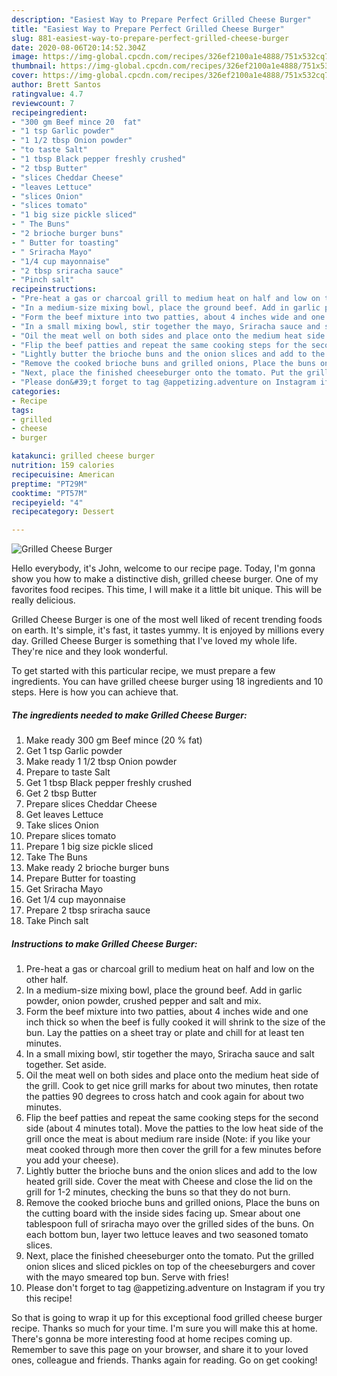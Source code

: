 ```yaml
---
description: "Easiest Way to Prepare Perfect Grilled Cheese Burger"
title: "Easiest Way to Prepare Perfect Grilled Cheese Burger"
slug: 881-easiest-way-to-prepare-perfect-grilled-cheese-burger
date: 2020-08-06T20:14:52.304Z
image: https://img-global.cpcdn.com/recipes/326ef2100a1e4888/751x532cq70/grilled-cheese-burger-recipe-main-photo.jpg
thumbnail: https://img-global.cpcdn.com/recipes/326ef2100a1e4888/751x532cq70/grilled-cheese-burger-recipe-main-photo.jpg
cover: https://img-global.cpcdn.com/recipes/326ef2100a1e4888/751x532cq70/grilled-cheese-burger-recipe-main-photo.jpg
author: Brett Santos
ratingvalue: 4.7
reviewcount: 7
recipeingredient:
- "300 gm Beef mince 20  fat"
- "1 tsp Garlic powder"
- "1 1/2 tbsp Onion powder"
- "to taste Salt"
- "1 tbsp Black pepper freshly crushed"
- "2 tbsp Butter"
- "slices Cheddar Cheese"
- "leaves Lettuce"
- "slices Onion"
- "slices tomato"
- "1 big size pickle sliced"
- " The Buns"
- "2 brioche burger buns"
- " Butter for toasting"
- " Sriracha Mayo"
- "1/4 cup mayonnaise"
- "2 tbsp sriracha sauce"
- "Pinch salt"
recipeinstructions:
- "Pre-heat a gas or charcoal grill to medium heat on half and low on the other half."
- "In a medium-size mixing bowl, place the ground beef. Add in garlic powder, onion powder, crushed pepper and salt and mix."
- "Form the beef mixture into two patties, about 4 inches wide and one inch thick so when the beef is fully cooked it will shrink to the size of the bun. Lay the patties on a sheet tray or plate and chill for at least ten minutes."
- "In a small mixing bowl, stir together the mayo, Sriracha sauce and salt together. Set aside."
- "Oil the meat well on both sides and place onto the medium heat side of the grill. Cook to get nice grill marks for about two minutes, then rotate the patties 90 degrees to cross hatch and cook again for about two minutes."
- "Flip the beef patties and repeat the same cooking steps for the second side (about 4 minutes total). Move the patties to the low heat side of the grill once the meat is about medium rare inside (Note: if you like your meat cooked through more then cover the grill for a few minutes before you add your cheese)."
- "Lightly butter the brioche buns and the onion slices and add to the low heated grill side. Cover the meat with Cheese and close the lid on the grill for 1-2 minutes, checking the buns so that they do not burn."
- "Remove the cooked brioche buns and grilled onions, Place the buns on the cutting board with the inside sides facing up. Smear about one tablespoon full of sriracha mayo over the grilled sides of the buns. On each bottom bun, layer two lettuce leaves and two seasoned tomato slices."
- "Next, place the finished cheeseburger onto the tomato. Put the grilled onion slices and sliced pickles on top of the cheeseburgers and cover with the mayo smeared top bun. Serve with fries!"
- "Please don&#39;t forget to tag @appetizing.adventure on Instagram if you try this recipe!"
categories:
- Recipe
tags:
- grilled
- cheese
- burger

katakunci: grilled cheese burger 
nutrition: 159 calories
recipecuisine: American
preptime: "PT29M"
cooktime: "PT57M"
recipeyield: "4"
recipecategory: Dessert

---
```



![Grilled Cheese Burger](https://img-global.cpcdn.com/recipes/326ef2100a1e4888/751x532cq70/grilled-cheese-burger-recipe-main-photo.jpg)

Hello everybody, it's John, welcome to our recipe page. Today, I'm gonna show you how to make a distinctive dish, grilled cheese burger. One of my favorites food recipes. This time, I will make it a little bit unique. This will be really delicious.

Grilled Cheese Burger is one of the most well liked of recent trending foods on earth. It's simple, it's fast, it tastes yummy. It is enjoyed by millions every day. Grilled Cheese Burger is something that I've loved my whole life. They're nice and they look wonderful.




To get started with this particular recipe, we must prepare a few ingredients. You can have grilled cheese burger using 18 ingredients and 10 steps. Here is how you can achieve that.

<!--inarticleads1-->

##### The ingredients needed to make Grilled Cheese Burger:

1. Make ready 300 gm Beef mince (20 % fat)
1. Get 1 tsp Garlic powder
1. Make ready 1 1/2 tbsp Onion powder
1. Prepare to taste Salt
1. Get 1 tbsp Black pepper freshly crushed
1. Get 2 tbsp Butter
1. Prepare slices Cheddar Cheese
1. Get leaves Lettuce
1. Take slices Onion
1. Prepare slices tomato
1. Prepare 1 big size pickle sliced
1. Take  The Buns
1. Make ready 2 brioche burger buns
1. Prepare  Butter for toasting
1. Get  Sriracha Mayo
1. Get 1/4 cup mayonnaise
1. Prepare 2 tbsp sriracha sauce
1. Take Pinch salt




<!--inarticleads2-->

##### Instructions to make Grilled Cheese Burger:

1. Pre-heat a gas or charcoal grill to medium heat on half and low on the other half.
1. In a medium-size mixing bowl, place the ground beef. Add in garlic powder, onion powder, crushed pepper and salt and mix.
1. Form the beef mixture into two patties, about 4 inches wide and one inch thick so when the beef is fully cooked it will shrink to the size of the bun. Lay the patties on a sheet tray or plate and chill for at least ten minutes.
1. In a small mixing bowl, stir together the mayo, Sriracha sauce and salt together. Set aside.
1. Oil the meat well on both sides and place onto the medium heat side of the grill. Cook to get nice grill marks for about two minutes, then rotate the patties 90 degrees to cross hatch and cook again for about two minutes.
1. Flip the beef patties and repeat the same cooking steps for the second side (about 4 minutes total). Move the patties to the low heat side of the grill once the meat is about medium rare inside (Note: if you like your meat cooked through more then cover the grill for a few minutes before you add your cheese).
1. Lightly butter the brioche buns and the onion slices and add to the low heated grill side. Cover the meat with Cheese and close the lid on the grill for 1-2 minutes, checking the buns so that they do not burn.
1. Remove the cooked brioche buns and grilled onions, Place the buns on the cutting board with the inside sides facing up. Smear about one tablespoon full of sriracha mayo over the grilled sides of the buns. On each bottom bun, layer two lettuce leaves and two seasoned tomato slices.
1. Next, place the finished cheeseburger onto the tomato. Put the grilled onion slices and sliced pickles on top of the cheeseburgers and cover with the mayo smeared top bun. Serve with fries!
1. Please don&#39;t forget to tag @appetizing.adventure on Instagram if you try this recipe!




So that is going to wrap it up for this exceptional food grilled cheese burger recipe. Thanks so much for your time. I'm sure you will make this at home. There's gonna be more interesting food at home recipes coming up. Remember to save this page on your browser, and share it to your loved ones, colleague and friends. Thanks again for reading. Go on get cooking!
